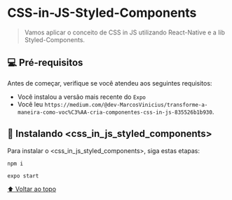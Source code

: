 # CSS-in-JS-Styled-Components

> Vamos aplicar o conceito de CSS in JS utilizando React-Native e a lib Styled-Components.

## 💻 Pré-requisitos

Antes de começar, verifique se você atendeu aos seguintes requisitos:
* Você instalou a versão mais recente do `Expo`
* Você leu `https://medium.com/@dev-MarcosVinicius/transforme-a-maneira-como-voc%C3%AA-cria-componentes-css-in-js-835526b1b930`.

## 🚀 Instalando <css_in_js_styled_components>

Para instalar o <css_in_js_styled_components>, siga estas etapas:

```
npm i
```
```
expo start
```

[⬆ Voltar ao topo](#CSS-in-JS-Styled-Components)<br>